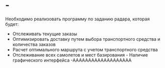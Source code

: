 # - 
Необходимо реализовать программу по заданию радара, которая будет: 
- Отслеживать текущие заказы 
- Оптимизировать доставку путем выбора транспортного средства и количества заказов 
- Расчет оптимального маршрута с учетом транспортного средства 
- Отслеживание всех самолетов и мест базирования - Наличие графического интерфейса
-ААААААААААААААААААА
